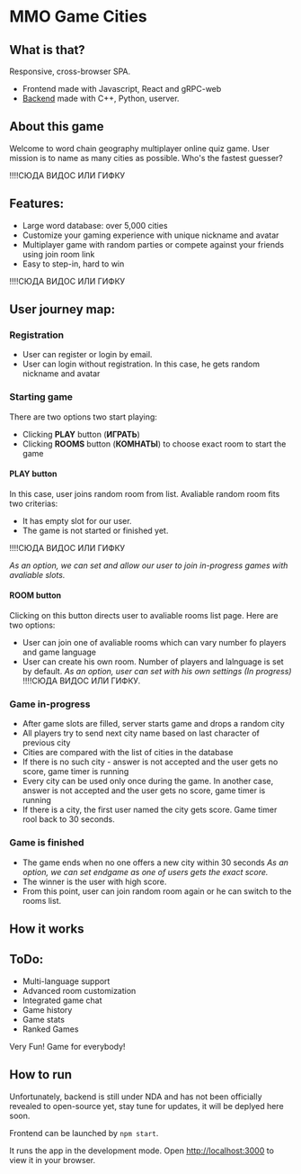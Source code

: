 # MMO Game Cities
## What is that?
Responsive, cross-browser SPA.

- Frontend made with Javascript, React and gRPC-web
- [Backend](https://git.yandex-academy.ru/school/2022-09/projects/team19/mmo-towns) made with C++, Python, userver.


## About this game

Welcome to word chain geography multiplayer online quiz game.
User mission is to name as many cities as possible. Who's the fastest guesser?

!!!!СЮДА ВИДОС ИЛИ ГИФКУ

## Features:
- Large word database: over 5,000 cities
- Customize your gaming experience with unique nickname and avatar
- Multiplayer game with random parties or compete against your friends using join room link
- Easy to step-in, hard to win

 !!!!СЮДА ВИДОС ИЛИ ГИФКУ

## User journey map:

### Registration
  - User can register or login by email.
  - User can login without registration. 
    In this case, he gets random nickname and avatar

### Starting game
  There are two options two start playing:
  - Clicking **PLAY** button (**ИГРАТЬ**)
  - Clicking **ROOMS** button (**КОМНАТЫ**) to choose exact room to start the game
#### PLAY button
  In this case, user joins random room from list. Avaliable random room fits two criterias:
  - It has empty slot for our user.
  - The game is not started or finished yet.
  
  !!!!СЮДА ВИДОС ИЛИ ГИФКУ
  
 *As an option, we can set and allow our user to join in-progress games with avaliable slots.*
 
 #### ROOM button
 Clicking on this button directs user to avaliable rooms list page.
 Here are two options:
 - User can join one of avaliable rooms which can vary number fo players and game language
 - User can create his own room. Number of players and lalnguage is set by default.  *As an option, user can set with his own settings (In progress)* 
 !!!!СЮДА ВИДОС ИЛИ ГИФКУ.
 
  
### Game in-progress
- After game slots are filled, server starts game and drops a random city
- All players try to send next city name based on last character of previous city
- Cities are compared with the list of cities in the database
- If there is no such city - answer is not accepted and the user gets no score, game timer is running
- Every city can be used only once during the game. In another case, answer is not accepted and the user gets no score, game timer is running
- If there is a city, the first user named the city gets score. Game timer rool back to 30 seconds.

### Game is finished
- The game ends when no one offers a new city within 30 seconds
*As an option, we can set endgame as one of users gets the exact score.*
- The winner is the user with high score.
- From this point, user can join random room again or he can switch to the rooms list.


## How it works



## ToDo:

- Multi-language support
- Advanced room customization
- Integrated game chat
- Game history
- Game stats
- Ranked Games


Very Fun! Game for everybody!

## How to run

Unfortunately, backend is still under NDA and has not been officially revealed to open-source yet, stay tune for updates, it will be deplyed here soon.

Frontend can be launched by `npm start`.

It runs the app in the development mode.
Open [http://localhost:3000](http://localhost:3000) to view it in your browser.

